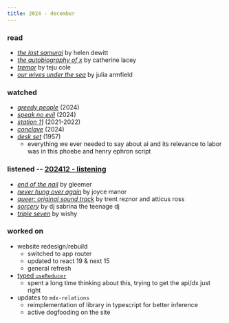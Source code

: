 ```yaml
---
title: 2024 - december 
---
```


### read

- [*the last samurai*](https://app.thestorygraph.com/books/3eeff5d3-7848-44e7-93ce-4d495270881c) by helen dewitt
- [*the autobiography of x*](https://app.thestorygraph.com/books/6851d30f-488e-4ac9-a58c-a3ff9e8f77cc) by catherine lacey
- [*tremor*](https://app.thestorygraph.com/books/6bdf5547-521c-42cd-b0e1-32f0b77f37ca) by teju cole
- [*our wives under the sea*](https://us.macmillan.com/books/9781250229908/ourwivesunderthesea/) by julia armfield

### watched

- [*greedy people*](https://letterboxd.com/film/greedy-people/) (2024)
- [*speak no evil*](https://letterboxd.com/film/speak-no-evil-2024/) (2024)
- [*station 11*](https://www.imdb.com/title/tt10574236/) (2021-2022)
- [*conclave*](https://letterboxd.com/film/conclave/) (2024)
- [*desk set*](https://letterboxd.com/film/desk-set/) (1957)
    - everything we ever needed to say about ai and its relevance to labor was in this phoebe and henry ephron script

### listened -- [202412 - listening](https://open.spotify.com/playlist/0F7D5QuQKw3IXMmMgJ8nKH?si=855e83fe96764f22)

- [*end of the nail*](https://gleemer.bandcamp.com/album/end-of-the-nail) by gleemer
- [*never hung over again*](https://joycemanor.bandcamp.com/album/never-hungover-again) by joyce manor
- [*queer: original sound track*](https://trentreznor-atticusross.bandcamp.com/music) by trent reznor and atticus ross
- [*sorcery*](https://djsabrinatheteenagedj.bandcamp.com/album/sorcery) by dj sabrina the teenage dj
- [*triple seven*](https://wishy.bandcamp.com/album/triple-seven) by wishy

### worked on

- website redesign/rebuild
    - switched to app router
    - updated to react 19 & next 15
    - general refresh
- [typed `useReducer`](/garden/14-typed-use-reducer)
    - spent a long time thinking about this, trying to get the api/dx just right
- updates to `mdx-relations`
    - reimplementation of library in typescript for better inference
    - active dogfooding on the site
